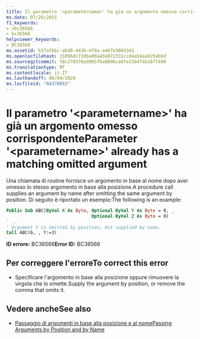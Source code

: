 ```yaml
---
title: Il parametro '<parametername>' ha già un argomento omesso corrispondente
ms.date: 07/20/2015
f1_keywords:
- vbc36566
- bc36566
helpviewer_keywords:
- BC36566
ms.assetid: b37af6bc-abd0-4436-bf8a-a467e3603342
ms.openlocfilehash: 31096dc73dba00a434072331ccd4a54aab254b6d
ms.sourcegitcommit: f8c270376ed905f6a8896ce0fe25b4f4b38ff498
ms.translationtype: MT
ms.contentlocale: it-IT
ms.lasthandoff: 06/04/2020
ms.locfileid: "84378055"
---
```

# <a name="parameter-parametername-already-has-a-matching-omitted-argument"></a><span data-ttu-id="8e0f5-102">Il parametro '\<parametername>' ha già un argomento omesso corrispondente</span><span class="sxs-lookup"><span data-stu-id="8e0f5-102">Parameter '\<parametername>' already has a matching omitted argument</span></span>

<span data-ttu-id="8e0f5-103">Una chiamata di routine fornisce un argomento in base al nome dopo aver omesso lo stesso argomento in base alla posizione.</span><span class="sxs-lookup"><span data-stu-id="8e0f5-103">A procedure call supplies an argument by name after omitting the same argument by position.</span></span> <span data-ttu-id="8e0f5-104">Di seguito è riportato un esempio:</span><span class="sxs-lookup"><span data-stu-id="8e0f5-104">The following is an example:</span></span>
  
```vb  
Public Sub ABC(ByVal X As Byte, Optional ByVal Y As Byte = 0, _  
                                Optional ByVal Z As Byte = 0)  
' ...  
' Argument Y is omitted by position, but supplied by name.  
Call ABC(6, , Y:=3)
```  
  
 <span data-ttu-id="8e0f5-105">**ID errore:** BC36566</span><span class="sxs-lookup"><span data-stu-id="8e0f5-105">**Error ID:** BC36566</span></span>  
  
## <a name="to-correct-this-error"></a><span data-ttu-id="8e0f5-106">Per correggere l'errore</span><span class="sxs-lookup"><span data-stu-id="8e0f5-106">To correct this error</span></span>  
  
- <span data-ttu-id="8e0f5-107">Specificare l'argomento in base alla posizione oppure rimuovere la virgola che lo omette.</span><span class="sxs-lookup"><span data-stu-id="8e0f5-107">Supply the argument by position, or remove the comma that omits it.</span></span>  
  
## <a name="see-also"></a><span data-ttu-id="8e0f5-108">Vedere anche</span><span class="sxs-lookup"><span data-stu-id="8e0f5-108">See also</span></span>

- [<span data-ttu-id="8e0f5-109">Passaggio di argomenti in base alla posizione e al nome</span><span class="sxs-lookup"><span data-stu-id="8e0f5-109">Passing Arguments by Position and by Name</span></span>](../programming-guide/language-features/procedures/passing-arguments-by-position-and-by-name.md)
